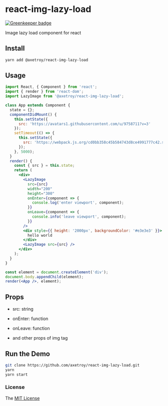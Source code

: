 # react-img-lazy-load

[![Greenkeeper badge](https://badges.greenkeeper.io/axetroy/react-img-lazy-load.svg)](https://greenkeeper.io/)

Image lazy load component for react

## Install

```bash
yarn add @axetroy/react-img-lazy-load
```

## Usage

```jsx harmony
import React, { Component } from 'react';
import { render } from 'react-dom';
import LazyImage from '@axetroy/react-img-lazy-load';

class App extends Component {
  state = {};
  componentDidMount() {
    this.setState({
      src: 'https://avatars1.githubusercontent.com/u/9758711?v=3'
    });
    setTimeout(() => {
      this.setState({
        src: 'https://webpack.js.org/cd0bb358c45b584743d8ce4991777c42.svg'
      });
    }, 5000);
  }
  render() {
    const { src } = this.state;
    return (
      <div>
        <LazyImage
          src={src}
          width="200"
          height="300"
          onEnter={component => {
            console.log('enter viewport', component);
          }}
          onLeave={component => {
            console.info('leave viewport', component);
          }}
        />
        <div style={{ height: '2000px', backgroundColor: '#e3e3e3' }}>
          hello world
        </div>
        <LazyImage src={src} />
      </div>
    );
  }
}

const element = document.createElement('div');
document.body.appendChild(element);
render(<App />, element);
```

## Props

- src: string

- onEnter: function

- onLeave: function

- and other props of img tag
    
## Run the Demo

```bash
git clone https://github.com/axetroy/react-img-lazy-load.git
yarn
yarn start
```

### License

The [MIT License](https://github.com/axetroy/react-img-lazy-load/blob/master/LICENSE)